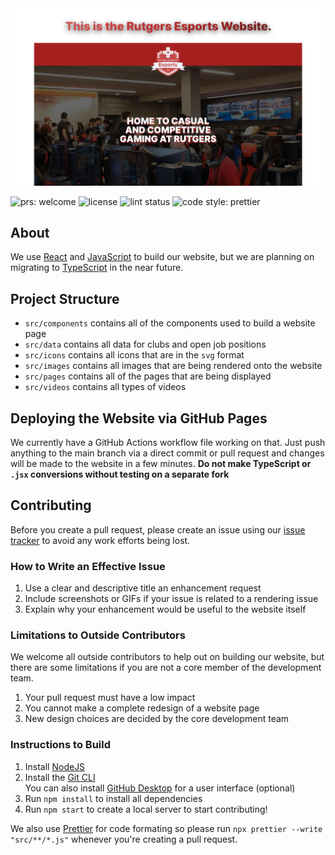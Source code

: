 <picture>
    <source
        srcset="images/preview-dark.png"
        media="(prefers-color-scheme: dark)"
    />
    <img
        src="images/preview-light.png"
        alt="This is the Rutgers Esports Website."
    >
</picture>

<img src="https://img.shields.io/badge/PRs-welcome-brightgreen.svg" alt="prs: welcome"> <img src="https://img.shields.io/github/license/rutgersesports/rutgersesports.github.io" alt="license"/> <img src="https://img.shields.io/github/actions/workflow/status/rutgersesports/rutgersesports.github.io/prettier.yml?label=Lint" alt="lint status"/> <img src="https://img.shields.io/badge/code_style-prettier-ff69b4.svg" alt="code style: prettier"/>

## About
We use [React](https://reactjs.org/) and [JavaScript](https://www.javascript.com/)
to build our website, but we are planning on migrating to
[TypeScript](https://www.typescriptlang.org/) in the near future.

## Project Structure
 - `src/components` contains all of the components used to build a website page
 - `src/data` contains all data for clubs and open job positions
 - `src/icons` contains all icons that are in the `svg` format
 - `src/images` contains all images that are being rendered onto the website
 - `src/pages` contains all of the pages that are being displayed
 - `src/videos` contains all types of videos

## Deploying the Website via GitHub Pages
We currently have a GitHub Actions workflow file working on that. Just push anything
to the main branch via a direct commit or pull request and changes will be made to the
website in a few minutes.
**Do not make TypeScript or `.jsx` conversions without testing on a separate fork**

## Contributing
Before you create a pull request, please create an issue using our
[issue tracker](https://github.com/rutgersesports/rutgersesports.github.io/issues)
to avoid any work efforts being lost.

### How to Write an Effective Issue
1. Use a clear and descriptive title an enhancement request
2. Include screenshots or GIFs if your issue is related to a rendering issue
3. Explain why your enhancement would be useful to the website itself

### Limitations to Outside Contributors
We welcome all outside contributors to help out on building our website, but there are
some limitations if you are not a core member of the development team.
1. Your pull request must have a low impact
2. You cannot make a complete redesign of a website page
3. New design choices are decided by the core development team

### Instructions to Build
1. Install [NodeJS](https://nodejs.org)
2. Install the [Git CLI](https://git-scm.com/downloads)\
You can also install [GitHub Desktop](https://desktop.github.com/) for a user interface
(optional)
3. Run `npm install` to install all dependencies
4. Run `npm start` to create a local server to start contributing!

We also use [Prettier](https://prettier.io/) for code formating so
please run `npx prettier --write "src/**/*.js"` whenever you're creating
a pull request.
